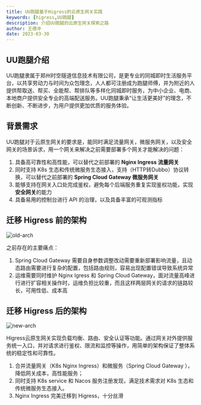 ```yaml
---
title: UU跑腿基于Higress的云原生网关实践
keywords: [higress,UU跑腿]
description: 介绍UU跑腿的云原生网关探索之路
author: 王德冲
date: 2023-03-30
---
```


## UU跑腿介绍

UU跑腿隶属于郑州时空隧道信息技术有限公司，是更专业的同城即时生活服务平台，以共享劳动力与时间为众包理念，人人都可注册成为跑腿师傅，并为附近的人提供帮取送、帮买、全能帮、帮排队等多样化同城即时服务，为中小企业、电商、本地商户提供安全专业的高端配送服务。UU跑腿秉承“让生活更美好”的理念，不断创新、不断进步，为用户提供更加优质的服务体验。

## 背景需求

UU跑腿对于云原生网关的要求是，能同时满足流量网关，微服务网关，以及安全网关的场景诉求，用一个网关来解决之前需要部署多个网关才能解决的问题：

1. 具备高可靠性和高性能，可以替代之前部署的 **Nginx Ingress 流量网关**
2. 同时支持 K8s 生态和传统微服务生态接入，支持（HTTP转Dubbo）协议转换，可以替代之前部署的 **Spring Cloud Gateway 微服务网关**
3. 能够支持在网关入口处完成鉴权，避免每个后端服务重复实现鉴权功能，实现**安全网关**的能力
4. 具备易用的控制台进行 API 的治理，以及具备丰富的可观测指标


## 迁移 Higress 前的架构

![old-arch](https://img.alicdn.com/imgextra/i1/O1CN016p6RZz21KwDVA9Gz5_!!6000000006967-2-tps-1014-431.png)

之前存在的主要痛点：

1. Spring Cloud Gateway 需要自身参数调整改动需要重新部署影响流量，且动态路由需要进行复杂的配置，包括路由规则，容易出现配置错误导致系统异常
2. 运维需要同时维护 Nginx Igress 和 Spring Cloud Gateway，面对流量高峰进行进行扩容相关操作时，运维负担比较重，而且这样两层网关的请求的链路较长，可用性低、成本高


## 迁移 Higress 后的架构

![new-arch](https://img.alicdn.com/imgextra/i3/O1CN01tCWvwN22sCbD7DmqA_!!6000000007175-2-tps-1014-420.png)

Higress云原生网关实现负载均衡、路由、安全认证等功能。通过网关对外提供服务统一入口，并对请求进行鉴权、限流和监控等操作，用简单的架构保证了整体系统的稳定性和可靠性。

1. 合并流量网关（K8s Nginx Ingress）和微服务（Spring Cloud Gateway ），降低网关成本，高性能服务；
2. 同时支持 K8s service 和 Nacos 服务注册发现，满足技术需求对 K8s 生态和传统微服务生态接入。
3. Nginx Ingress 完美迁移到 Higress，十分丝滑
